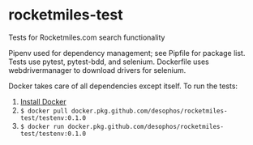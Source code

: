 # rocketmiles-test
Tests for Rocketmiles.com search functionality

Pipenv used for dependency management; see Pipfile for package list.
Tests use pytest, pytest-bdd, and selenium.
Dockerfile uses webdrivermanager to download drivers for selenium.

Docker takes care of all dependencies except itself.
To run the tests:
1. [Install Docker](https://hub.docker.com/?overlay=onboarding)
2. `$ docker pull docker.pkg.github.com/desophos/rocketmiles-test/testenv:0.1.0`
3. `$ docker run docker.pkg.github.com/desophos/rocketmiles-test/testenv:0.1.0`
